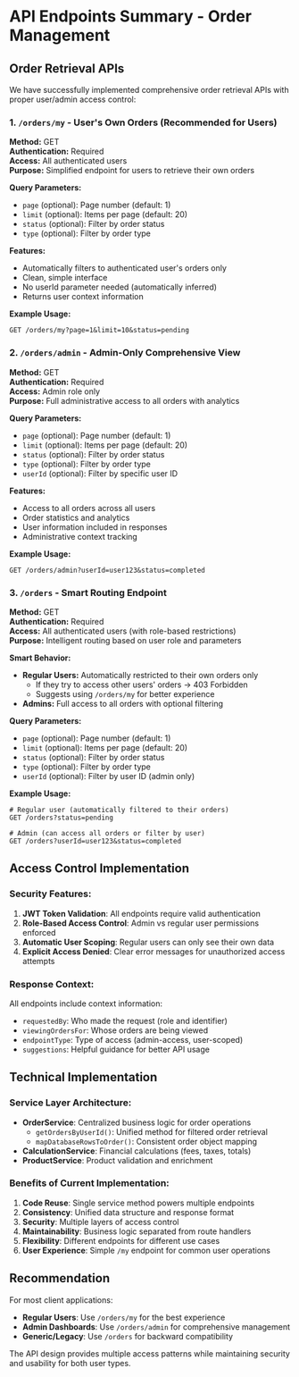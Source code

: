 # API Endpoints Summary - Order Management

## Order Retrieval APIs

We have successfully implemented comprehensive order retrieval APIs with proper user/admin access control:

### 1. `/orders/my` - User's Own Orders (Recommended for Users)
**Method:** GET  
**Authentication:** Required  
**Access:** All authenticated users  
**Purpose:** Simplified endpoint for users to retrieve their own orders

**Query Parameters:**
- `page` (optional): Page number (default: 1)
- `limit` (optional): Items per page (default: 20)
- `status` (optional): Filter by order status
- `type` (optional): Filter by order type

**Features:**
- Automatically filters to authenticated user's orders only
- Clean, simple interface
- No userId parameter needed (automatically inferred)
- Returns user context information

**Example Usage:**
```
GET /orders/my?page=1&limit=10&status=pending
```

### 2. `/orders/admin` - Admin-Only Comprehensive View
**Method:** GET  
**Authentication:** Required  
**Access:** Admin role only  
**Purpose:** Full administrative access to all orders with analytics

**Query Parameters:**
- `page` (optional): Page number (default: 1)
- `limit` (optional): Items per page (default: 20)
- `status` (optional): Filter by order status
- `type` (optional): Filter by order type
- `userId` (optional): Filter by specific user ID

**Features:**
- Access to all orders across all users
- Order statistics and analytics
- User information included in responses
- Administrative context tracking

**Example Usage:**
```
GET /orders/admin?userId=user123&status=completed
```

### 3. `/orders` - Smart Routing Endpoint
**Method:** GET  
**Authentication:** Required  
**Access:** All authenticated users (with role-based restrictions)  
**Purpose:** Intelligent routing based on user role and parameters

**Smart Behavior:**
- **Regular Users:** Automatically restricted to their own orders only
  - If they try to access other users' orders → 403 Forbidden
  - Suggests using `/orders/my` for better experience
- **Admins:** Full access to all orders with optional filtering

**Query Parameters:**
- `page` (optional): Page number (default: 1)
- `limit` (optional): Items per page (default: 20)
- `status` (optional): Filter by order status
- `type` (optional): Filter by order type
- `userId` (optional): Filter by user ID (admin only)

**Example Usage:**
```
# Regular user (automatically filtered to their orders)
GET /orders?status=pending

# Admin (can access all orders or filter by user)
GET /orders?userId=user123&status=completed
```

## Access Control Implementation

### Security Features:
1. **JWT Token Validation**: All endpoints require valid authentication
2. **Role-Based Access Control**: Admin vs regular user permissions enforced
3. **Automatic User Scoping**: Regular users can only see their own data
4. **Explicit Access Denied**: Clear error messages for unauthorized access attempts

### Response Context:
All endpoints include context information:
- `requestedBy`: Who made the request (role and identifier)
- `viewingOrdersFor`: Whose orders are being viewed
- `endpointType`: Type of access (admin-access, user-scoped)
- `suggestions`: Helpful guidance for better API usage

## Technical Implementation

### Service Layer Architecture:
- **OrderService**: Centralized business logic for order operations
  - `getOrdersByUserId()`: Unified method for filtered order retrieval
  - `mapDatabaseRowsToOrder()`: Consistent order object mapping
- **CalculationService**: Financial calculations (fees, taxes, totals)
- **ProductService**: Product validation and enrichment

### Benefits of Current Implementation:
1. **Code Reuse**: Single service method powers multiple endpoints
2. **Consistency**: Unified data structure and response format
3. **Security**: Multiple layers of access control
4. **Maintainability**: Business logic separated from route handlers
5. **Flexibility**: Different endpoints for different use cases
6. **User Experience**: Simple `/my` endpoint for common user operations

## Recommendation

For most client applications:
- **Regular Users**: Use `/orders/my` for the best experience
- **Admin Dashboards**: Use `/orders/admin` for comprehensive management
- **Generic/Legacy**: Use `/orders` for backward compatibility

The API design provides multiple access patterns while maintaining security and usability for both user types.
